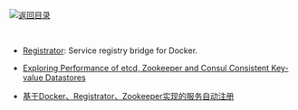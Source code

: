 [![返回目录](https://parg.co/UGo)](https://parg.co/b4z) 
 
 
 
 


 


 


 


﻿

- [Registrator](http://gliderlabs.com/registrator/latest/user/quickstart/): Service registry bridge for Docker.

- [Exploring Performance of etcd, Zookeeper and Consul Consistent Key-value Datastores](https://coreos.com/blog/performance-of-etcd.html)
 
- [基于Docker、Registrator、Zookeeper实现的服务自动注册](https://parg.co/bC3)